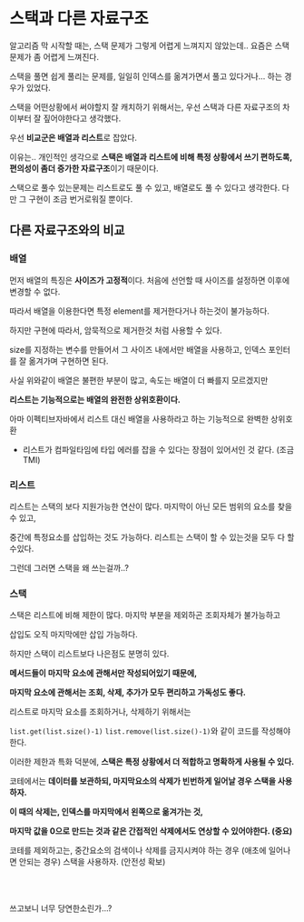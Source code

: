 # 스택과 다른 자료구조

알고리즘 막 시작할 때는, 스택 문제가 그렇게 어렵게 느껴지지 않았는데.. 요즘은 스택문제가 좀 어렵게 느껴진다.

스택을 풀면 쉽게 풀리는 문제를, 일일히 인덱스를 옮겨가면서 풀고 있다거나... 하는 경우가 있었다.

스택을 어떤상황에서 써야할지 잘 캐치하기 위해서는, 우선 스택과 다른 자료구조의 차이부터 잘 짚어야한다고 생각했다.

우선 **비교군은 배열과 리스트**로 잡았다. 

이유는.. 개인적인 생각으로 **스택은 배열과 리스트에 비해 특정 상황에서 쓰기 편하도록, 편의성이 좀더 증가한 자료구조**이기 때문이다.

스택으로 풀수 있는문제는 리스트로도 풀 수 있고, 배열로도 풀 수 있다고 생각한다. 다만 그 구현이 조금 번거로워질 뿐이다.

## 다른 자료구조와의 비교

### 배열

먼저 배열의 특징은 **사이즈가 고정적**이다. 처음에 선언할 때 사이즈를 설정하면 이후에 변경할 수 없다.

따라서 배열을 이용한다면 특정 element를 제거한다거나 하는것이 불가능하다.

하지만 구현에 따라서, 암묵적으로 제거한것 처럼 사용할 수 있다. 

size를 지정하는 변수를 만들어서 그 사이즈 내에서만 배열을 사용하고, 인덱스 포인터를 잘 옮겨가며 구현하면 된다.

사실 위와같이 배열은 불편한 부분이 많고, 속도는 배열이 더 빠를지 모르겠지만

**리스트는 기능적으로는 배열의 완전한 상위호환이다.**

아마 이펙티브자바에서 리스트 대신 배열을 사용하라고 하는 기능적으로 완벽한 상위호환

+ 리스트가 컴파일타임에 타입 에러를 잡을 수 있다는 장점이 있어서인 것 같다. (조금 TMI)

### 리스트

리스트는 스택의 보다 지원가능한 연산이 많다. 마지막이 아닌 모든 범위의 요소를 찾을 수 있고, 

중간에 특정요소를 삽입하는 것도 가능하다. 리스트는 스택이 할 수 있는것을 모두 다 할 수있다.

그런데 그러면 스택을 왜 쓰는걸까..?

### 스택

스택은 리스트에 비해 제한이 많다. 마지막 부분을 제외하곤 조회자체가 불가능하고

삽입도 오직 마지막에만 삽입 가능하다.

하지만 스택이 리스트보다 나은점도 분명히 있다.

**메서드들이 마지막 요소에 관해서만 작성되어있기 때문에,**

**마지막 요소에 관해서는 조회, 삭제, 추가가 모두 편리하고 가독성도 좋다.**

리스트로 마지막 요소를 조회하거나, 삭제하기 위해서는 

`list.get(list.size()-1)` `list.remove(list.size()-1)`와 같이 코드를 작성해야 한다.

이러한 제한과 특화 덕분에, **스택은 특정 상황에서 더 적합하고 명확하게 사용될 수 있다.**

코테에서는 **데이터를 보관하되, 마지막요소의 삭제가 빈번하게 일어날 경우 스택을 사용하자.**

**이 때의 삭제는, 인덱스를 마지막에서 왼쪽으로 옮겨가는 것,**

**마지막 값을 0으로 만드는 것과 같은 간접적인 삭제에서도 연상할 수 있어야한다. (중요)** 

코테를 제외하고는, 중간요소의 검색이나 삭제를 금지시켜야 하는 경우 (애초에 일어나면 안되는 경우) 스택을 사용하자. (안전성 확보)

<br>
<br>

쓰고보니 너무 당연한소린가...?
